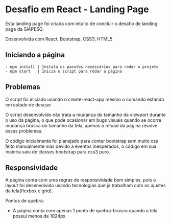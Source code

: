 # Desafio em React - Landing Page

 Esta landing page foi criada com intuito de concluir o desafio de landing page da SIAPESQ.

Desenvolvida com React, Bootstrap, CSS3, HTML5

## Iniciando a página
    - npm install | Instala os pacotes necessários para rodar o projeto
    - npm start   | Inicia o script para rodar a página
    
## Problemas

 O script foi iniciado usando o create-react-app mesmo o comando estando em estado de desuso

 O script desenvolvido não trata a mudança do tamanho da viewport durante o uso da página, o que pode ocasionar em bugs visuais quando se ocorre mudança brusca do tamanho da tela, apenas o reload da página resolve esses problemas.
 
  O código inicialmente foi planejado para conter bootstrap sem muito css feito manualmente mas devido a eventos inesperados, o código em sua maioria saiu de classes bootstrap para css3 puro.
    
## Responsividade
A página conta com uma regras de responsividade bem simples, pois o layout foi desenvolvido usando tecnologias que ja trabalham com os ajustes da tela(flexbox e grid).

Pontos de quebra:
- A página conta com apenas 1 ponto de quebra-brusco quando a tela possui menos de 1024px